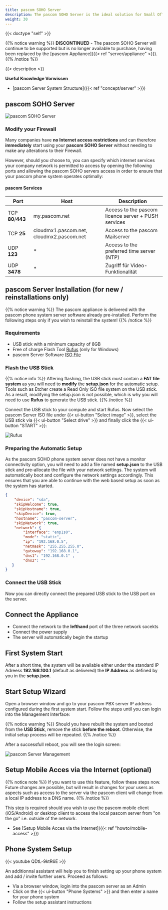 ```yaml
---
title: pascom SOHO Server
description: The pascom SOHO Server is the ideal solution for Small Office Home Offices or branch offices requiring hardware.
weight: 30
---
```


{{< doctype "self"  >}}

{{% notice warning %}}
**DISCONTINUED** - The pascom SOHO Server will continue to be supported but is no longer available to purchase, having been replaced by the [pascom Appliance]({{< ref "server/appliance" >}}).
{{% /notice %}}

{{< description >}}
 
**Useful Knowledge Vorwissen**
 
 
 * [pascom Server System Structure]({{< ref "concept/server" >}})

 
## pascom SOHO Server

![pascom SOHO Server](pascomSOHOserver.png)

### Modify your Firewall

Many companies have **no Internet access restrictions** and can therefore **immediately** start using your **pascom SOHO Server** without needing to make any alterations to their Firewall.

However, should you choose to, you can specify which internet services your company network is permitted to access by opening the following ports and allowing the pascom SOHO servers access in order to ensure that your pascom phone system operates optimally:

#### pascom Services

| Port | Host | Description |
| ---- | ---- | ------------ |
| TCP **80**/**443** | my.pascom.net | Access to the pascom licence server + PUSH services |
| TCP **25** | cloudmx1.pascom.net, cloudmx2.pascom.net | Access to the pascom Mailserver |
| UDP **123** | \* | Access to the preferred time server (NTP) |
| UDP **3478** | \* | Zugriff für Video-Funktionalität |

## pascom Server Installation (for new / reinstallations only)
{{% notice warning %}}
The pascom appliance is delivered with the pascom phone system server software already pre-installed. Perform the following steps only if you wish to reinstall the system!
{{% /notice %}}

### Requirements

* USB stick with a minimum capacity of 8GB
* Free of charge Flash Tool [Rufus](https://rufus.akeo.ie/) (only for Windows)
* pascom Server Software [ISO File](https://www.pascom.net/en/downloads/)

 
### Flash the USB Stick
{{% notice info %}}
Aftering flashing, the USB stick must contain a **FAT file system** as you will need to **modify** the **setup.json** for the automatic setup. Tools such as Etcher create a Read Only ISO file system on the USB stick. As a result, modifying the setup.json is not possible, which is why you will need to use **Rufus** to generate the USB stick.
{{% /notice %}}

Connect the USB stick to your compute and start Rufus. Now select the pascom Server ISO file under {{< ui-button "Select image" >}}, select the USB stick via {{< ui-button "Select drive" >}} and finally click the {{< ui-button "START" >}}:

![Rufus](rufus.png?width=300px "Rufus")

### Preparing the Automatic Setup

As the pascom SOHO phone system server does not have a monitor connectivity option, you will need to add a file named **setup.json** to the USB stick and pre-allocate the file with your network settings. The system will automatically boot and configure the network settings accordingly. This ensures that you are able to continue with the web based setup as soon as the system has started. 

```json
{
    "device": "sda",
    "skipWelcome": true,
    "skipHostname": true,
    "skipDevice": true,
    "hostname": "pascom-server",
    "skipNetwork": true,
    "network": {
        "interface": "enp1s0",
        "mode": "static",
        "ip": "192.168.0.5",
        "netmask": "255.255.255.0",
        "gateway": "192.168.0.1",
        "dns1": "192.168.0.1" ,
		"dns2": ""
   }
}
```

### Connect the USB Stick

Now you can directly connect the prepared USB stick to the USB port on the server.

## Connect the Appliance

* Connect the network to the **lefthand** port of the three network socekts
* Connect the power supply
* The server will automatically begin the startup

## First System Start

After a short time, the system will be available either under the standard IP Adreess **192.168.100.1** (default as delivered) the **IP Address** as defined by you in the **setup.json**.

## Start Setup Wizard

Open a browser window and go to your pascom PBX server IP address configured during the first system start. Follow the steps until you can login into the Management Interface:

{{% notice warning %}}
Should you have rebuilt the system and booted from the **USB Stick**, remove the stick **before the reboot**. Otherwise, the initial setup process will be repeated.
{{% /notice %}}

After a successfull reboot, you will see the login screen:

![pascom Server Management](management.png)

## Setup Mobile Acces via the Internet (optional)

{{% notice note %}}
If you want to use this feature, follow these steps now. Future changes are possible, but will result in changes for your users as aspects such as access to the server via the pascom client will change from a local IP address to a DNS name. 
{{% /notice %}}

This step is required should you wish to use the pascom mobile client (iOS/Android) or desktop client to access the local pascom server from "on the go" i.e. outside of the network. 

 * See [Setup Mobile Acces via the Internet]({{< ref "howto/mobile-access" >}})

## Phone System Setup

{{< youtube QDtL-9ktR6E  >}}

An additionnal assistant will help you to finish setting up your phone system and add / invite further users.
Proceed as follows: 

* Via a browser window, login into the pascom server as an Admin
* Click on the {{< ui-button "Phone Systems" >}} and then enter a name for your phone system
* Follow the setup assistant instructions




